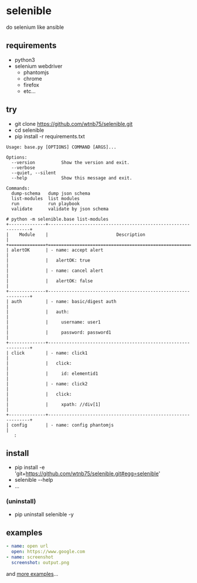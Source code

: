 # selenible

do selenium like ansible

## requirements

- python3
- selenium webdriver
    - phantomjs
    - chrome
    - firefox
    - etc...

## try

- git clone https://github.com/wtnb75/selenible.git
- cd selenible
- pip install -r requirements.txt

```
Usage: base.py [OPTIONS] COMMAND [ARGS]...

Options:
  --version          Show the version and exit.
  --verbose
  --quiet, --silent
  --help             Show this message and exit.

Commands:
  dump-schema   dump json schema
  list-modules  list modules
  run           run playbook
  validate      validate by json schema
```

```
# python -m selenible.base list-modules
+--------------+---------------------------------------------------------------+
|    Module    |                          Description                          |
+==============+===============================================================+
| alertOK      | - name: accept alert                                          |
|              |   alertOK: true                                               |
|              | - name: cancel alert                                          |
|              |   alertOK: false                                              |
+--------------+---------------------------------------------------------------+
| auth         | - name: basic/digest auth                                     |
|              |   auth:                                                       |
|              |     username: user1                                           |
|              |     password: password1                                       |
+--------------+---------------------------------------------------------------+
| click        | - name: click1                                                |
|              |   click:                                                      |
|              |     id: elementid1                                            |
|              | - name: click2                                                |
|              |   click:                                                      |
|              |     xpath: //div[1]                                           |
+--------------+---------------------------------------------------------------+
| config       | - name: config phantomjs                                      |
   :
```

## install

- pip install -e 'git+https://github.com/wtnb75/selenible.git#egg=selenible'
- selenible --help
- ...

### (uninstall)

- pip uninstall selenible -y

## examples

```yaml
- name: open url
  open: https://www.google.com
- name: screenshot
  screenshot: output.png
```

and [more examples](example/)...
